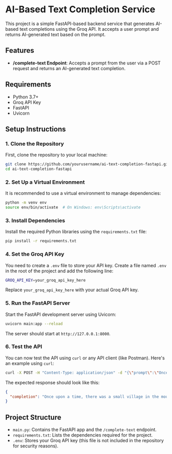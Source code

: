 
# AI-Based Text Completion Service

This project is a simple FastAPI-based backend service that generates AI-based text completions using the Groq API. It accepts a user prompt and returns AI-generated text based on the prompt.

## Features
- **/complete-text Endpoint**: Accepts a prompt from the user via a POST request and returns an AI-generated text completion.

## Requirements
- Python 3.7+
- Groq API Key
- FastAPI
- Uvicorn

## Setup Instructions

### 1. Clone the Repository
First, clone the repository to your local machine:

```bash
git clone https://github.com/yourusername/ai-text-completion-fastapi.git
cd ai-text-completion-fastapi
```

### 2. Set Up a Virtual Environment
It is recommended to use a virtual environment to manage dependencies:

```bash
python -m venv env
source env/bin/activate  # On Windows: env\Scripts\activate
```

### 3. Install Dependencies
Install the required Python libraries using the `requirements.txt` file:

```bash
pip install -r requirements.txt
```

### 4. Set the Groq API Key
You need to create a `.env` file to store your API key. Create a file named `.env` in the root of the project and add the following line:

```bash
GROQ_API_KEY=your_groq_api_key_here
```

Replace `your_groq_api_key_here` with your actual Groq API key.

### 5. Run the FastAPI Server
Start the FastAPI development server using Uvicorn:

```bash
uvicorn main:app --reload
```

The server should start at `http://127.0.0.1:8000`.

### 6. Test the API
You can now test the API using `curl` or any API client (like Postman). Here's an example using `curl`:

```bash
curl -X POST -H "Content-Type: application/json" -d "{\"prompt\":\"Once upon a time\"}" http://localhost:8000/complete-text
```

The expected response should look like this:

```json
{
  "completion": "Once upon a time, there was a small village in the mountains..."
}
```



## Project Structure

- `main.py`: Contains the FastAPI app and the `/complete-text` endpoint.
- `requirements.txt`: Lists the dependencies required for the project.
- `.env`: Stores your Groq API key (this file is not included in the repository for security reasons).

